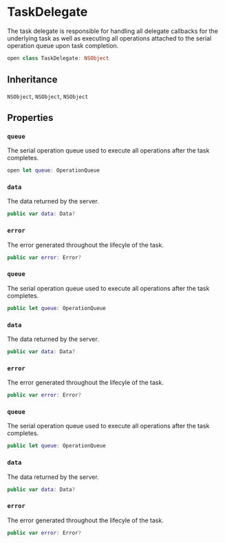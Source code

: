# TaskDelegate

The task delegate is responsible for handling all delegate callbacks for the underlying task as well as
executing all operations attached to the serial operation queue upon task completion.

``` swift
open class TaskDelegate: NSObject 
```

## Inheritance

`NSObject`, `NSObject`, `NSObject`

## Properties

### `queue`

The serial operation queue used to execute all operations after the task completes.

``` swift
open let queue: OperationQueue
```

### `data`

The data returned by the server.

``` swift
public var data: Data? 
```

### `error`

The error generated throughout the lifecyle of the task.

``` swift
public var error: Error?
```

### `queue`

The serial operation queue used to execute all operations after the task completes.

``` swift
public let queue: OperationQueue
```

### `data`

The data returned by the server.

``` swift
public var data: Data? 
```

### `error`

The error generated throughout the lifecyle of the task.

``` swift
public var error: Error?
```

### `queue`

The serial operation queue used to execute all operations after the task completes.

``` swift
public let queue: OperationQueue
```

### `data`

The data returned by the server.

``` swift
public var data: Data? 
```

### `error`

The error generated throughout the lifecyle of the task.

``` swift
public var error: Error?
```
